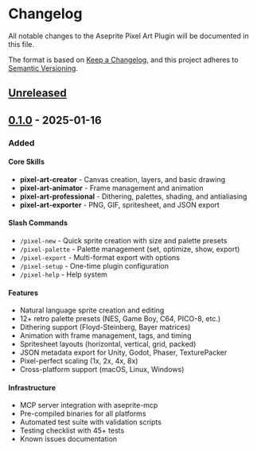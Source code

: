 # Changelog

All notable changes to the Aseprite Pixel Art Plugin will be documented in this file.

The format is based on [Keep a Changelog](https://keepachangelog.com/en/1.0.0/),
and this project adheres to [Semantic Versioning](https://semver.org/spec/v2.0.0.html).

## [Unreleased]

## [0.1.0] - 2025-01-16

### Added

#### Core Skills
- **pixel-art-creator** - Canvas creation, layers, and basic drawing
- **pixel-art-animator** - Frame management and animation
- **pixel-art-professional** - Dithering, palettes, shading, and antialiasing
- **pixel-art-exporter** - PNG, GIF, spritesheet, and JSON export

#### Slash Commands
- `/pixel-new` - Quick sprite creation with size and palette presets
- `/pixel-palette` - Palette management (set, optimize, show, export)
- `/pixel-export` - Multi-format export with options
- `/pixel-setup` - One-time plugin configuration
- `/pixel-help` - Help system

#### Features
- Natural language sprite creation and editing
- 12+ retro palette presets (NES, Game Boy, C64, PICO-8, etc.)
- Dithering support (Floyd-Steinberg, Bayer matrices)
- Animation with frame management, tags, and timing
- Spritesheet layouts (horizontal, vertical, grid, packed)
- JSON metadata export for Unity, Godot, Phaser, TexturePacker
- Pixel-perfect scaling (1x, 2x, 4x, 8x)
- Cross-platform support (macOS, Linux, Windows)

#### Infrastructure
- MCP server integration with aseprite-mcp
- Pre-compiled binaries for all platforms
- Automated test suite with validation scripts
- Testing checklist with 45+ tests
- Known issues documentation

[Unreleased]: https://github.com/willibrandon/aseprite-pixelart-plugin/compare/v0.1.0...HEAD
[0.1.0]: https://github.com/willibrandon/aseprite-pixelart-plugin/releases/tag/v0.1.0
